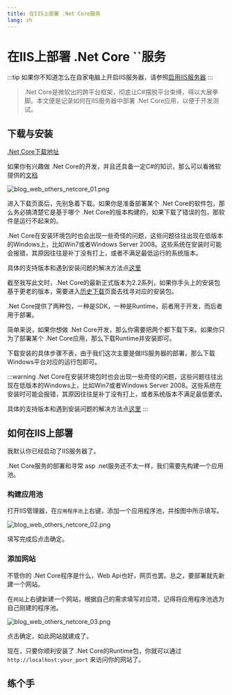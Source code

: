 ```yaml
---
title: 在IIS上部署 .Net Core服务
lang: zh
---
```


# 在IIS上部署 .Net Core ``服务

:::tip
如果你不知道怎么在自家电脑上开启IIS服务器，请参照[启用IIS服务器](./open_iis)
:::

> .Net Core是微软出的跨平台框架，彻底让C#摆脱平台束缚，得以大展拳脚。本文便是记录如何在IIS服务器中部署 .Net Core应用，以便于开发测试。

## 下载与安装

[.Net Core下载地址](https://dotnet.microsoft.com/download)

如果你有兴趣做 .Net Core的开发，并且还具备一定C#的知识，那么可以看微软提供的[文档](https://docs.microsoft.com/en-us/dotnet/core/)

![blog_web_others_netcore_01.png](https://storage.live.com/items/51816931BAB0F7A8!12428?authkey=AO7QXpgYo7-5DUU)

进入下载页面后，先别急着下载。如果你是准备部署某个 .Net Core的软件包，那么务必搞清楚它是基于哪个 .Net Core的版本构建的，如果下载了错误的包，那软件是运行不起来的。

.Net Core在安装环境包时也会出现一些奇怪的问题，这些问题往往出现在低版本的Windows上，比如Win7或者Windows Server 2008。这些系统在安装时可能会报错，其原因往往是补丁没有打上，或者不满足最低运行的系统版本。

具体的支持版本和遇到安装问题的解决方法点[这里](https://docs.microsoft.com/en-us/dotnet/core/windows-prerequisites?tabs=netcore2x)

截至我写此文时，.Net Core的最新正式版本为2.2系列，如果你手头上的安装包基于更老的版本，需要进入[历史下载](https://dotnet.microsoft.com/download/archives)页面去找寻对应的安装包。

.Net Core提供了两种包，一种是SDK，一种是Runtime，前者用于开发，而后者用于部署。

简单来说，如果你想做 .Net Core开发，那么你需要把两个都下载下来。如果你只为了部署某个 .Net Core应用，那么下载Runtime并安装即可。

下载安装的具体步骤不表，由于我们这次主要是做IIS服务器的部署，那么下载Windows平台对应的运行包即可。

:::warning
.Net Core在安装环境包时也会出现一些奇怪的问题，这些问题往往出现在低版本的Windows上，比如Win7或者Windows Server 2008。这些系统在安装时可能会报错，其原因往往是补丁没有打上，或者系统版本不满足最低要求。

具体的支持版本和遇到安装问题的解决方法点[这里](https://docs.microsoft.com/en-us/dotnet/core/windows-prerequisites?tabs=netcore2x)
:::

## 如何在IIS上部署

我默认你已经启动了IIS服务器了。

.Net Core服务的部署和寻常 asp .net服务还不太一样，我们需要先构建一个应用池。

### 构建应用池

打开IIS管理器，在`应用程序池`上右键，添加一个应用程序池，并按图中所示填写。

![blog_web_others_netcore_02.png](https://storage.live.com/items/51816931BAB0F7A8!12429?authkey=AO7QXpgYo7-5DUU)

填写完成后点击确定。

### 添加网站

不管你的 .Net Core程序是什么，Web Api也好，网页也罢。总之，要部署就先新建一个网站。

在`网站`上右键新建一个网站，根据自己的需求填写对应项，记得将应用程序池选为自己刚建的程序池。

![blog_web_others_netcore_03.png](https://storage.live.com/items/51816931BAB0F7A8!12430?authkey=AO7QXpgYo7-5DUU)

点击确定，如此网站就建成了。

现在，只要你顺利安装了 .Net Core的Runtime包，你就可以通过 `http://localhost:your_port` 来访问你的网站了。

## 练个手

